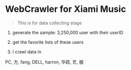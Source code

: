 # WebCrawler for Xiami Music

> This is for data collecting stage

1. generate the sample: 3,250,000 user with their userID

2. get the favorite lists of these users

3. I crawl data in 

PC, 方, fang, DELL, harron, 华硕, 艺, 服
